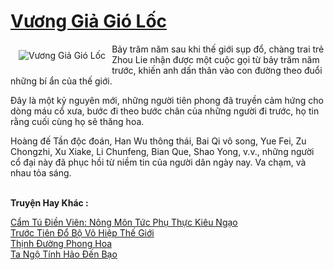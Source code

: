 <a href="https://truyentiki.com/vuong-gia-gio-loc.33497/" title="Vương Giả Gió Lốc"><h1>Vương Giả Gió Lốc</h1></a><div style="display:table"><img align="right" style="float: left; padding: 10px;" src="https://truyentiki.com/a/img/str/src/vuong-gia-gio-loc-1591199656.jpg" alt="Vương Giả Gió Lốc">Bảy trăm năm sau khi thế giới sụp đổ, chàng trai trẻ Zhou Lie nhận được một cuộc gọi từ bảy trăm năm trước, khiến anh dấn thân vào con đường theo đuổi những bí ẩn của thế giới. <p></p> Đây là một kỷ nguyên mới, những người tiên phong đã truyền cảm hứng cho dòng máu cổ xưa, bước đi theo bước chân của những người đi trước, họ tin rằng cuối cùng họ sẽ thăng hoa. <p></p> Hoàng đế Tần độc đoán, Han Wu thông thái, Bai Qi vô song, Yue Fei, Zu Chongzhi, Xu Xiake, Li Chunfeng, Bian Que, Shao Yong, v.v., những người cổ đại này đã phục hồi từ niềm tin của người dân ngày nay. Va chạm, và nhau tỏa sáng.</div><p><br><b>Truyện Hay Khác :</b></p><a href="https://truyentiki.com/cam-tu-dien-vien-nong-mon-tuc-phu-thuc-kieu-ngao.33496/" alt="Cẩm Tú Điền Viên: Nông Môn Tức Phụ Thực Kiêu Ngạo">Cẩm Tú Điền Viên: Nông Môn Tức Phụ Thực Kiêu Ngạo</a><br/><a href="https://github.com/nownovels/top500/tree/master/truyenhay/33618/" alt="Trước Tiên Đổ Bộ Võ Hiệp Thế Giới">Trước Tiên Đổ Bộ Võ Hiệp Thế Giới</a><br/><a href="https://github.com/nownovels/top500/tree/master/truyenhay/33532/" alt="Thịnh Đường Phong Hoa">Thịnh Đường Phong Hoa</a><br/><a href="https://truyentiki.wordpress.com/2020/06/08/ta-ngo-tinh-hao-den-bao/" alt="Ta Ngộ Tính Hảo Đến Bạo">Ta Ngộ Tính Hảo Đến Bạo</a><br/>